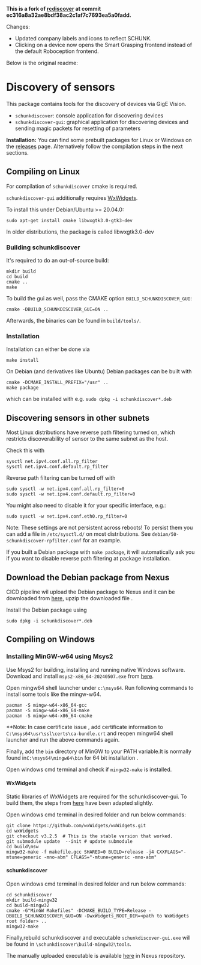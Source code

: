 <b>This is a fork of <a href="https://github.com/roboception/schunkdiscover">rcdiscover</a> at commit ec316a8a32ae8bdf38ac2c1af7c7693ea5a0fadd.</b>

Changes:
- Updated company labels and icons to reflect SCHUNK.
- Clicking on a device now opens the Smart Grasping frontend instead of the default Roboception frontend.

Below is the original readme:

Discovery of sensors
================================

This package contains tools for the discovery of devices via GigE Vision.

- `schunkdiscover`: console application for discovering devices
- `schunkdiscover-gui`: graphical application for discovering devices and
  sending magic packets for resetting of parameters

**Installation:** You can find some prebuilt packages for Linux or Windows on the [releases](https://github.com/roboception/schunkdiscover/releases) page. Alternatively follow the compilation steps in the next sections.

Compiling on Linux
------------------

For compilation of `schunkdiscover` cmake is required.

`schunkdiscover-gui` additionally requires [WxWidgets](http://www.wxwidgets.org/).

To install this under Debian/Ubuntu >= 20.04.0:
```
sudo apt-get install cmake libwxgtk3.0-gtk3-dev
```

In older distributions, the package is called libwxgtk3.0-dev

### Building schunkdiscover

It's required to do an out-of-source build:

```
mkdir build
cd build
cmake ..
make
```

To build the gui as well, pass the CMAKE option `BUILD_SCHUNKDISCOVER_GUI`:

```
cmake -DBUILD_SCHUNKDISCOVER_GUI=ON ..
```


Afterwards, the binaries can be found in `build/tools/`.

### Installation

Installation can either be done via

```
make install
```

On Debian (and derivatives like Ubuntu) Debian packages can be built with

```
cmake -DCMAKE_INSTALL_PREFIX="/usr" ..
make package
```
which can be installed with e.g. `sudo dpkg -i schunkdiscover*.deb`


Discovering sensors in other subnets
------------------------------------

Most Linux distributions have reverse path filtering turned on, which restricts discoverability of sensor to the same subnet as the host.

Check this with
```
sysctl net.ipv4.conf.all.rp_filter
sysctl net.ipv4.conf.default.rp_filter
```

Reverse path filtering can be turned off with
```
sudo sysctl -w net.ipv4.conf.all.rp_filter=0
sudo sysctl -w net.ipv4.conf.default.rp_filter=0
```
You might also need to disable it for your specific interface, e.g.:
```
sudo sysctl -w net.ipv4.conf.eth0.rp_filter=0
```
Note: These settings are not persistent across reboots!
To persist them you can add a file in `/etc/sysctl.d/` on most distributions.
See `debian/50-schunkdiscover-rpfilter.conf` for an example.

If you built a Debian package with `make package`, it will automatically ask you if you want to disable reverse path filtering at package installation.

Download the Debian package from Nexus
--------------------------------------
CICD pipeline wil upload the Debian package to Nexus and it can be downloaded from <a href="https://nexus.cloud.schunk.com/repository/tf-raw-bionic-packages/schunk2DGraspingDiscovery/Linux/DEB/schunk2DGraspingDiscovery.zip">here</a>, upzip the downloaded file .

Install the Debian package using 
```
sudo dpkg -i schunkdiscover*.deb
```

Compiling on Windows
--------------------
### Installing MinGW-w64 using Msys2

Use Msys2 for building, installing and running native Windows software.
Download and install `msys2-x86_64-20240507.exe` from [here](https://www.msys2.org/#:~:text=Download%20the%20installer).

Open mingw64 shell launcher under `c:\msys64`.
Run following commands to  install some tools like the mingw-w64.


```
pacman -S mingw-w64-x86_64-gcc
pacman -S mingw-w64-x86_64-make
pacman -S mingw-w64-x86_64-cmake
```

**Note: In case certificate issue , add certificate information to  `C:\msys64\usr\ssl\certs\ca-bundle.crt` and reopen mingw64 shell launcher and run the above commands again. 


Finally, add the `bin` directory of MinGW to your PATH variable.It is normally found in`C:\msys64\mingw64\bin` for 64 bit installation .

Open windows cmd terminal and check if  `mingw32-make` is installed.

#### WxWidgets

Static libraries of WxWidgets are required for the schunkdiscover-gui. To build
them, the steps from
[here](https://wiki.wxwidgets.org/Compiling_wxWidgets_with_MinGW) have been
adapted slightly.

Open windows cmd terminal in desired folder and run below commands:

```
git clone https://github.com/wxWidgets/wxWidgets.git
cd wxWidgets
git checkout v3.2.5  # This is the stable version that worked.
git submodule update  --init # update submodule
cd build\msw
mingw32-make -f makefile.gcc SHARED=0 BUILD=release -j4 CXXFLAGS="-mtune=generic -mno-abm" CFLAGS="-mtune=generic -mno-abm"
```

#### schunkdiscover

Open windows cmd terminal in desired folder and run below commands:

```
cd schunkdiscover
mkdir build-mingw32
cd build-mingw32
cmake -G"MinGW Makefiles" -DCMAKE_BUILD_TYPE=Release -DBUILD_SCHUNKDISCOVER_GUI=ON -DwxWidgets_ROOT_DIR=<path to WxWidgets root folder> ..
mingw32-make
```
Finally,rebuild schunkdiscover and executable `schunkdiscover-gui.exe` will be found in `\schunkdiscover\build-mingw32\tools`.

The manually uploaded executable is available  <a href="https://nexus.cloud.schunk.com/repository/tf-raw-bionic-packages/schunk2DGraspingDiscovery/Windows/schunk2DGraspingDiscovery-gui.exe">here</a> in Nexus repository.

<!-- **For the 32 bit build you may encounter a 0xc000007b error when running
schunkdiscover-gui.exe.** This seems to be caused by a bug in WxWidgets build. As
a workaround, rename `rcdefs.h` in `lib\gcc_lib\mswu\wx\msw` in your WxWidgets
root directory to something different (e.g., `rcdefs.h_old`). Then, rerun
above WxWidgets build command:

